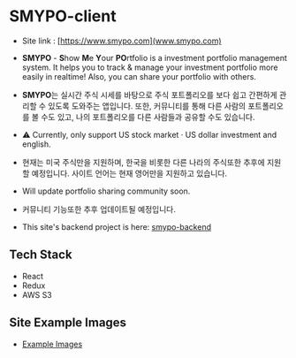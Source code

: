 # SMYPO-client

- Site link : [https://www.smypo.com](www.smypo.com)

- **SMYPO** - **S**how **M**e **Y**our **PO**rtfolio is a investment portfolio management system. It helps you to track & manage your investment portfolio more easily in realtime! Also, you can share your portfolio with others.
- **SMYPO**는 실시간 주식 시세를 바탕으로 주식 포트폴리오를 보다 쉽고 간편하게 관리할 수 있도록 도와주는 앱입니다. 또한, 커뮤니티를 통해 다른 사람의 포트폴리오를 볼 수도 있고, 나의 포트폴리오를 다른 사람들과 공유할 수도 있습니다.

- ⚠️ Currently, only support US stock market · US dollar investment and english.
- 현재는 미국 주식만을 지원하며, 한국을 비롯한 다른 나라의 주식또한 추후에 지원할 예정입니다. 사이트 언어는 현재 영어만을 지원하고 있습니다.
- Will update portfolio sharing community soon.
- 커뮤니티 기능또한 추후 업데이트될 예정입니다.

- This site's backend project is here: [smypo-backend](https://github.com/jaehyeon48/smypo-backend)

## Tech Stack

- React
- Redux
- AWS S3

## Site Example Images

- [Example Images](./examples.md)
